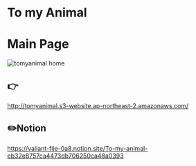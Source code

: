 # To my Animal

# Main Page
![tomyanimal home](https://user-images.githubusercontent.com/97449025/180651354-ae9c0053-93f5-4991-994a-6297c4da53d9.png)


  
## 👉  
http://tomyanimal.s3-website.ap-northeast-2.amazonaws.com/


## ✏️Notion
https://valiant-file-0a8.notion.site/To-my-animal-eb32e8757ca4473db706250ca48a0393
